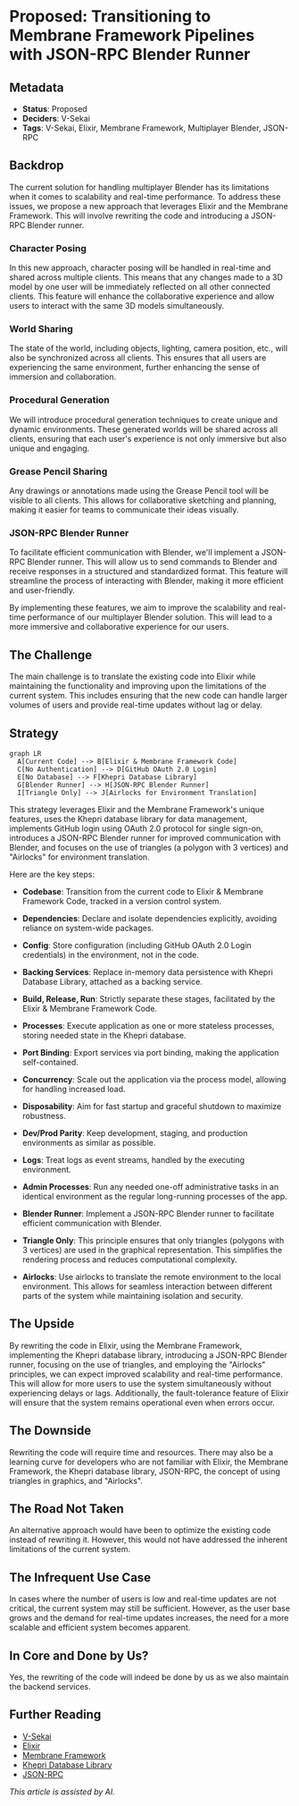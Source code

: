 # Proposed: Transitioning to Membrane Framework Pipelines with JSON-RPC Blender Runner

## Metadata

- **Status**: Proposed
- **Deciders**: V-Sekai
- **Tags**: V-Sekai, Elixir, Membrane Framework, Multiplayer Blender, JSON-RPC

## Backdrop

The current solution for handling multiplayer Blender has its limitations when it comes to scalability and real-time performance. To address these issues, we propose a new approach that leverages Elixir and the Membrane Framework. This will involve rewriting the code and introducing a JSON-RPC Blender runner.

### Character Posing

In this new approach, character posing will be handled in real-time and shared across multiple clients. This means that any changes made to a 3D model by one user will be immediately reflected on all other connected clients. This feature will enhance the collaborative experience and allow users to interact with the same 3D models simultaneously.

### World Sharing

The state of the world, including objects, lighting, camera position, etc., will also be synchronized across all clients. This ensures that all users are experiencing the same environment, further enhancing the sense of immersion and collaboration.

### Procedural Generation

We will introduce procedural generation techniques to create unique and dynamic environments. These generated worlds will be shared across all clients, ensuring that each user's experience is not only immersive but also unique and engaging.

### Grease Pencil Sharing

Any drawings or annotations made using the Grease Pencil tool will be visible to all clients. This allows for collaborative sketching and planning, making it easier for teams to communicate their ideas visually.

### JSON-RPC Blender Runner

To facilitate efficient communication with Blender, we'll implement a JSON-RPC Blender runner. This will allow us to send commands to Blender and receive responses in a structured and standardized format. This feature will streamline the process of interacting with Blender, making it more efficient and user-friendly.

By implementing these features, we aim to improve the scalability and real-time performance of our multiplayer Blender solution. This will lead to a more immersive and collaborative experience for our users.

## The Challenge

The main challenge is to translate the existing code into Elixir while maintaining the functionality and improving upon the limitations of the current system. This includes ensuring that the new code can handle larger volumes of users and provide real-time updates without lag or delay.

## Strategy

```mermaid
graph LR
  A[Current Code] --> B[Elixir & Membrane Framework Code]
  C[No Authentication] --> D[GitHub OAuth 2.0 Login]
  E[No Database] --> F[Khepri Database Library]
  G[Blender Runner] --> H[JSON-RPC Blender Runner]
  I[Triangle Only] --> J[Airlocks for Environment Translation]
```

This strategy leverages Elixir and the Membrane Framework's unique features, uses the Khepri database library for data management, implements GitHub login using OAuth 2.0 protocol for single sign-on, introduces a JSON-RPC Blender runner for improved communication with Blender, and focuses on the use of triangles (a polygon with 3 vertices) and "Airlocks" for environment translation.

Here are the key steps:

- **Codebase**: Transition from the current code to Elixir & Membrane Framework Code, tracked in a version control system.
- **Dependencies**: Declare and isolate dependencies explicitly, avoiding reliance on system-wide packages.

- **Config**: Store configuration (including GitHub OAuth 2.0 Login credentials) in the environment, not in the code.

- **Backing Services**: Replace in-memory data persistence with Khepri Database Library, attached as a backing service.

- **Build, Release, Run**: Strictly separate these stages, facilitated by the Elixir & Membrane Framework Code.

- **Processes**: Execute application as one or more stateless processes, storing needed state in the Khepri database.

- **Port Binding**: Export services via port binding, making the application self-contained.

- **Concurrency**: Scale out the application via the process model, allowing for handling increased load.

- **Disposability**: Aim for fast startup and graceful shutdown to maximize robustness.

- **Dev/Prod Parity**: Keep development, staging, and production environments as similar as possible.

- **Logs**: Treat logs as event streams, handled by the executing environment.

- **Admin Processes**: Run any needed one-off administrative tasks in an identical environment as the regular long-running processes of the app.

- **Blender Runner**: Implement a JSON-RPC Blender runner to facilitate efficient communication with Blender.

- **Triangle Only**: This principle ensures that only triangles (polygons with 3 vertices) are used in the graphical representation. This simplifies the rendering process and reduces computational complexity.

- **Airlocks**: Use airlocks to translate the remote environment to the local environment. This allows for seamless interaction between different parts of the system while maintaining isolation and security.

## The Upside

By rewriting the code in Elixir, using the Membrane Framework, implementing the Khepri database library, introducing a JSON-RPC Blender runner, focusing on the use of triangles, and employing the "Airlocks" principles, we can expect improved scalability and real-time performance. This will allow for more users to use the system simultaneously without experiencing delays or lags. Additionally, the fault-tolerance feature of Elixir will ensure that the system remains operational even when errors occur.

## The Downside

Rewriting the code will require time and resources. There may also be a learning curve for developers who are not familiar with Elixir, the Membrane Framework, the Khepri database library, JSON-RPC, the concept of using triangles in graphics, and "Airlocks".

## The Road Not Taken

An alternative approach would have been to optimize the existing code instead of rewriting it. However, this would not have addressed the inherent limitations of the current system.

## The Infrequent Use Case

In cases where the number of users is low and real-time updates are not critical, the current system may still be sufficient. However, as the user base grows and the demand for real-time updates increases, the need for a more scalable and efficient system becomes apparent.

## In Core and Done by Us?

Yes, the rewriting of the code will indeed be done by us as we also maintain the backend services.

## Further Reading

- [V-Sekai](https://v-sekai.org/)
- [Elixir](https://elixir-lang.org/)
- [Membrane Framework](https://www.membraneframework.org/)
- [Khepri Database Library](https://hex.pm/packages/khepri)
- [JSON-RPC](https://www.jsonrpc.org/)

_This article is assisted by AI._
